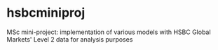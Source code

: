 # hsbcminiproj
MSc mini-project: implementation of various models with HSBC Global Markets' Level 2 data for analysis purposes
